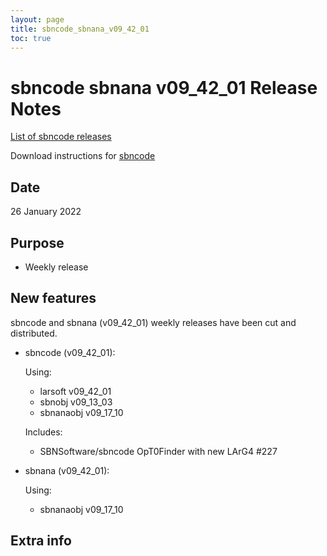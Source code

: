 ```yaml
---
layout: page
title: sbncode_sbnana_v09_42_01
toc: true
---
```


sbncode sbnana v09_42_01 Release Notes
=======================================================================================

[List of sbncode releases](https://sbnsoftware.github.io/AnalysisInfrastructure/ReleaseManagement/Releases/List_of_SBN_code_releases)

Download instructions for [sbncode]()

Date
---------------------------------------------------
26 January 2022

Purpose
---------------------------------------------------
* Weekly release

New features
---------------------------------------------------
sbncode and sbnana (v09_42_01) weekly releases have been cut and distributed.

* sbncode (v09_42_01):

  Using:
  * larsoft             v09_42_01
  * sbnobj              v09_13_03
  * sbnanaobj           v09_17_10

  Includes:
  * SBNSoftware/sbncode OpT0Finder with new LArG4 #227

* sbnana (v09_42_01):

  Using:
  * sbnanaobj           v09_17_10
 


Extra info
---------------------------------------------------
